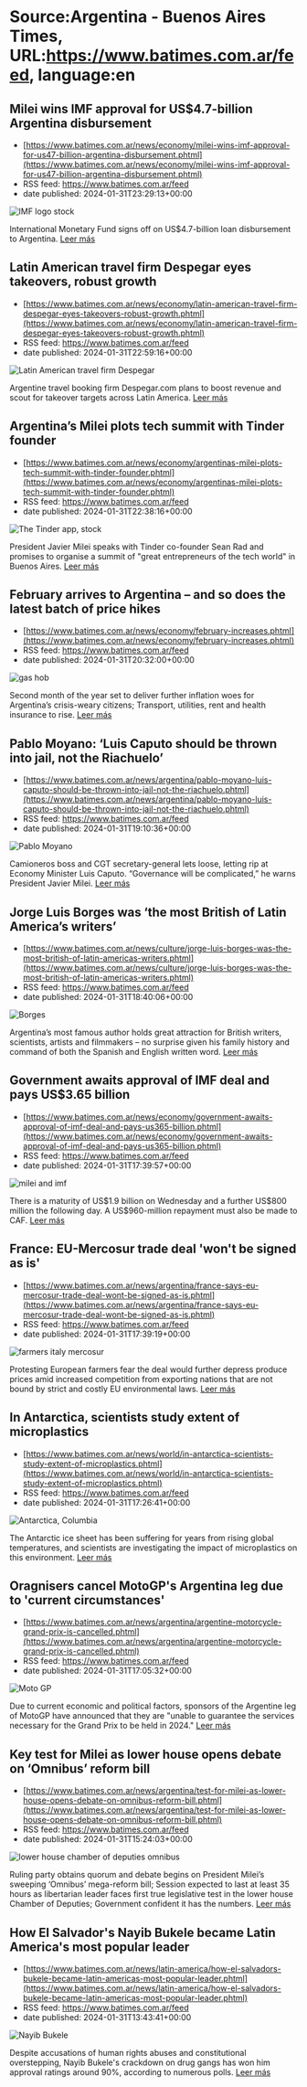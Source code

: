 # Source:Argentina - Buenos Aires Times, URL:https://www.batimes.com.ar/feed, language:en

## Milei wins IMF approval for US$4.7-billion Argentina disbursement
 - [https://www.batimes.com.ar/news/economy/milei-wins-imf-approval-for-us47-billion-argentina-disbursement.phtml](https://www.batimes.com.ar/news/economy/milei-wins-imf-approval-for-us47-billion-argentina-disbursement.phtml)
 - RSS feed: https://www.batimes.com.ar/feed
 - date published: 2024-01-31T23:29:13+00:00

<p><img alt="IMF logo stock" src="https://fotos.perfil.com/2023/08/07/trim/540/304/imf-logo-stock-1625851.jpg" /></p>International Monetary Fund signs off on US$4.7-billion loan disbursement to Argentina. <a href="https://www.batimes.com.ar/news/economy/milei-wins-imf-approval-for-us47-billion-argentina-disbursement.phtml">Leer más</a>

## Latin American travel firm Despegar eyes takeovers, robust growth
 - [https://www.batimes.com.ar/news/economy/latin-american-travel-firm-despegar-eyes-takeovers-robust-growth.phtml](https://www.batimes.com.ar/news/economy/latin-american-travel-firm-despegar-eyes-takeovers-robust-growth.phtml)
 - RSS feed: https://www.batimes.com.ar/feed
 - date published: 2024-01-31T22:59:16+00:00

<p><img alt="Latin American travel firm Despegar " src="https://fotos.perfil.com/2024/01/31/trim/540/304/latin-american-travel-firm-despegar-1747888.jpeg" /></p>Argentine travel booking firm Despegar.com plans to boost revenue and scout for takeover targets across Latin America. <a href="https://www.batimes.com.ar/news/economy/latin-american-travel-firm-despegar-eyes-takeovers-robust-growth.phtml">Leer más</a>

## Argentina’s Milei plots tech summit with Tinder founder
 - [https://www.batimes.com.ar/news/economy/argentinas-milei-plots-tech-summit-with-tinder-founder.phtml](https://www.batimes.com.ar/news/economy/argentinas-milei-plots-tech-summit-with-tinder-founder.phtml)
 - RSS feed: https://www.batimes.com.ar/feed
 - date published: 2024-01-31T22:38:16+00:00

<p><img alt="The Tinder app, stock" src="https://fotos.perfil.com/2024/01/31/trim/540/304/the-tinder-app-stock-1747882.jpg" /></p>President Javier Milei speaks with Tinder co-founder Sean Rad and promises to organise a summit of "great entrepreneurs of the tech world" in Buenos Aires. <a href="https://www.batimes.com.ar/news/economy/argentinas-milei-plots-tech-summit-with-tinder-founder.phtml">Leer más</a>

## February arrives to Argentina – and so does the latest batch of price hikes
 - [https://www.batimes.com.ar/news/economy/february-increases.phtml](https://www.batimes.com.ar/news/economy/february-increases.phtml)
 - RSS feed: https://www.batimes.com.ar/feed
 - date published: 2024-01-31T20:32:00+00:00

<p><img alt="gas hob" src="https://fotos.perfil.com/2022/08/16/trim/540/304/gas-hob-1403228.jpg" /></p>Second month of the year set to deliver further inflation woes for Argentina’s crisis-weary citizens; Transport, utilities, rent and health insurance to rise. <a href="https://www.batimes.com.ar/news/economy/february-increases.phtml">Leer más</a>

## Pablo Moyano: ‘Luis Caputo should be thrown into jail, not the Riachuelo’
 - [https://www.batimes.com.ar/news/argentina/pablo-moyano-luis-caputo-should-be-thrown-into-jail-not-the-riachuelo.phtml](https://www.batimes.com.ar/news/argentina/pablo-moyano-luis-caputo-should-be-thrown-into-jail-not-the-riachuelo.phtml)
 - RSS feed: https://www.batimes.com.ar/feed
 - date published: 2024-01-31T19:10:36+00:00

<p><img alt="Pablo Moyano" src="https://fotos.perfil.com/2024/01/31/trim/540/304/pablo-moyano-1747735.jpeg" /></p>Camioneros boss and CGT secretary-general lets loose, letting rip at Economy Minister Luis Caputo. “Governance will be complicated,” he warns President Javier Milei. <a href="https://www.batimes.com.ar/news/argentina/pablo-moyano-luis-caputo-should-be-thrown-into-jail-not-the-riachuelo.phtml">Leer más</a>

## Jorge Luis Borges was ‘the most British of Latin America’s writers’
 - [https://www.batimes.com.ar/news/culture/jorge-luis-borges-was-the-most-british-of-latin-americas-writers.phtml](https://www.batimes.com.ar/news/culture/jorge-luis-borges-was-the-most-british-of-latin-americas-writers.phtml)
 - RSS feed: https://www.batimes.com.ar/feed
 - date published: 2024-01-31T18:40:06+00:00

<p><img alt="Borges" src="https://fotos.perfil.com/2024/01/31/trim/540/304/borges-1747705.jpg" /></p>Argentina’s most famous author holds great attraction for British writers, scientists, artists and filmmakers – no surprise given his family history and command of both the Spanish and English written word. <a href="https://www.batimes.com.ar/news/culture/jorge-luis-borges-was-the-most-british-of-latin-americas-writers.phtml">Leer más</a>

## Government awaits approval of IMF deal and pays US$3.65 billion
 - [https://www.batimes.com.ar/news/economy/government-awaits-approval-of-imf-deal-and-pays-us365-billion.phtml](https://www.batimes.com.ar/news/economy/government-awaits-approval-of-imf-deal-and-pays-us365-billion.phtml)
 - RSS feed: https://www.batimes.com.ar/feed
 - date published: 2024-01-31T17:39:57+00:00

<p><img alt="milei and imf" src="https://fotos.perfil.com/2024/01/18/trim/540/304/milei-and-imf-1739682.jpg" /></p>There is a maturity of US$1.9 billion on Wednesday and a further US$800 million the following day. A US$960-million repayment must also be made to CAF. <a href="https://www.batimes.com.ar/news/economy/government-awaits-approval-of-imf-deal-and-pays-us365-billion.phtml">Leer más</a>

## France: EU-Mercosur trade deal 'won't be signed as is'
 - [https://www.batimes.com.ar/news/argentina/france-says-eu-mercosur-trade-deal-wont-be-signed-as-is.phtml](https://www.batimes.com.ar/news/argentina/france-says-eu-mercosur-trade-deal-wont-be-signed-as-is.phtml)
 - RSS feed: https://www.batimes.com.ar/feed
 - date published: 2024-01-31T17:39:19+00:00

<p><img alt="farmers italy mercosur" src="https://fotos.perfil.com/2024/01/31/trim/540/304/farmers-italy-mercosur-1747652.jpg" /></p>Protesting European farmers fear the deal would further depress produce prices amid increased competition from exporting nations that are not bound by strict and costly EU environmental laws. <a href="https://www.batimes.com.ar/news/argentina/france-says-eu-mercosur-trade-deal-wont-be-signed-as-is.phtml">Leer más</a>

## In Antarctica, scientists study extent of microplastics
 - [https://www.batimes.com.ar/news/world/in-antarctica-scientists-study-extent-of-microplastics.phtml](https://www.batimes.com.ar/news/world/in-antarctica-scientists-study-extent-of-microplastics.phtml)
 - RSS feed: https://www.batimes.com.ar/feed
 - date published: 2024-01-31T17:26:41+00:00

<p><img alt="Antarctica, Columbia" src="https://fotos.perfil.com/2024/01/31/trim/540/304/antarctica-columbia-1747643.jpg" /></p>The Antarctic ice sheet has been suffering for years from rising global temperatures, and scientists are investigating the impact of microplastics on this environment. <a href="https://www.batimes.com.ar/news/world/in-antarctica-scientists-study-extent-of-microplastics.phtml">Leer más</a>

## Oragnisers cancel MotoGP's Argentina leg due to 'current circumstances'
 - [https://www.batimes.com.ar/news/argentina/argentine-motorcycle-grand-prix-is-cancelled.phtml](https://www.batimes.com.ar/news/argentina/argentine-motorcycle-grand-prix-is-cancelled.phtml)
 - RSS feed: https://www.batimes.com.ar/feed
 - date published: 2024-01-31T17:05:32+00:00

<p><img alt="Moto GP" src="https://fotos.perfil.com/2024/01/31/trim/540/304/moto-gp-1747635.jpeg" /></p>Due to current economic and political factors, sponsors of the Argentine leg of MotoGP have announced that they are "unable to guarantee the services necessary for the Grand Prix to be held in 2024."  <a href="https://www.batimes.com.ar/news/argentina/argentine-motorcycle-grand-prix-is-cancelled.phtml">Leer más</a>

## Key test for Milei as lower house opens debate on ‘Omnibus’ reform bill
 - [https://www.batimes.com.ar/news/argentina/test-for-milei-as-lower-house-opens-debate-on-omnibus-reform-bill.phtml](https://www.batimes.com.ar/news/argentina/test-for-milei-as-lower-house-opens-debate-on-omnibus-reform-bill.phtml)
 - RSS feed: https://www.batimes.com.ar/feed
 - date published: 2024-01-31T15:24:03+00:00

<p><img alt="lower house chamber of deputies omnibus" src="https://fotos.perfil.com/2024/01/31/trim/540/304/lower-house-chamber-of-deputies-omnibus-1747483.jpg" /></p>Ruling party obtains quorum and debate begins on President Milei’s sweeping ‘Omnibus’ mega-reform bill; Session expected to last at least 35 hours as libertarian leader faces first true legislative test in the lower house Chamber of Deputies; Government confident it has the numbers.
 <a href="https://www.batimes.com.ar/news/argentina/test-for-milei-as-lower-house-opens-debate-on-omnibus-reform-bill.phtml">Leer más</a>

## How El Salvador's Nayib Bukele became Latin America's most popular leader
 - [https://www.batimes.com.ar/news/latin-america/how-el-salvadors-bukele-became-latin-americas-most-popular-leader.phtml](https://www.batimes.com.ar/news/latin-america/how-el-salvadors-bukele-became-latin-americas-most-popular-leader.phtml)
 - RSS feed: https://www.batimes.com.ar/feed
 - date published: 2024-01-31T13:43:41+00:00

<p><img alt="Nayib Bukele" src="https://fotos.perfil.com/2024/01/31/trim/540/304/bukele-1747389.jpeg" /></p>Despite accusations of human rights abuses and constitutional overstepping, Nayib Bukele's crackdown on drug gangs has won him approval ratings around 90%, according to numerous polls. <a href="https://www.batimes.com.ar/news/latin-america/how-el-salvadors-bukele-became-latin-americas-most-popular-leader.phtml">Leer más</a>

